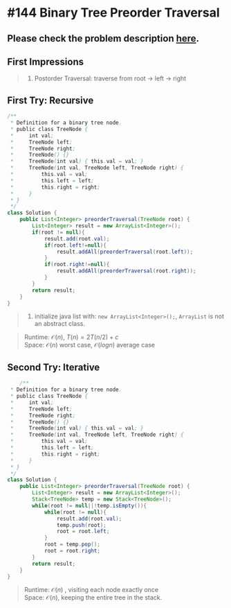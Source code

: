 # #144 Binary Tree Preorder Traversal

## Please check the problem description [here](https://leetcode.com/problems/binary-tree-preorder-traversal/).

## First Impressions
>1. Postorder Traversal: traverse from root -> left -> right

## First Try: Recursive
```Java
/**
 * Definition for a binary tree node.
 * public class TreeNode {
 *     int val;
 *     TreeNode left;
 *     TreeNode right;
 *     TreeNode() {}
 *     TreeNode(int val) { this.val = val; }
 *     TreeNode(int val, TreeNode left, TreeNode right) {
 *         this.val = val;
 *         this.left = left;
 *         this.right = right;
 *     }
 * }
 */
class Solution {
    public List<Integer> preorderTraversal(TreeNode root) {
        List<Integer> result = new ArrayList<Integer>();
        if(root != null){
            result.add(root.val);
            if(root.left!=null){
                result.addAll(preorderTraversal(root.left));
            }
            if(root.right!=null){
                result.addAll(preorderTraversal(root.right));
            }
        }
        return result;
    }
}
```
>1. initialize java list with: `new ArrayList<Integer>();`, `ArrayList` is not an abstract class.

>Runtime: $\mathcal{O}(n)$, $T(n) = 2T(n/2)+c$  
>Space: $\mathcal{O}(n)$ worst case, $\mathcal{O}(logn)$ average case

## Second Try: Iterative

```Java
    /**
 * Definition for a binary tree node.
 * public class TreeNode {
 *     int val;
 *     TreeNode left;
 *     TreeNode right;
 *     TreeNode() {}
 *     TreeNode(int val) { this.val = val; }
 *     TreeNode(int val, TreeNode left, TreeNode right) {
 *         this.val = val;
 *         this.left = left;
 *         this.right = right;
 *     }
 * }
 */
class Solution {
    public List<Integer> preorderTraversal(TreeNode root) {
        List<Integer> result = new ArrayList<Integer>();
        Stack<TreeNode> temp = new Stack<TreeNode>();
        while(root != null||!temp.isEmpty()){
            while(root != null){
                result.add(root.val);
                temp.push(root);
                root = root.left;
            }
            root = temp.pop();
            root = root.right;
        }
        return result;
    }
}
```
>Runtime: $\mathcal{O}(n)$ , visiting each node exactly once  
>Space: $\mathcal{O}(n)$, keeping the entire tree in the stack.

